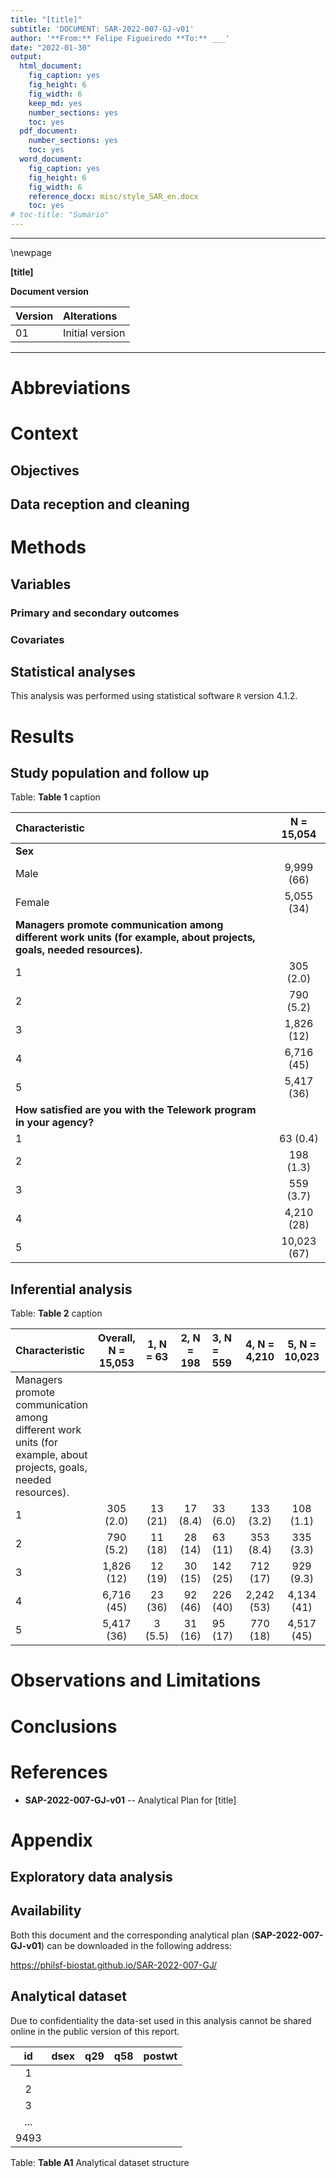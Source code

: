```yaml
---
title: "[title]"
subtitle: 'DOCUMENT: SAR-2022-007-GJ-v01'
author: '**From:** Felipe Figueiredo **To:** ___'
date: "2022-01-30"
output:
  html_document:
    fig_caption: yes
    fig_height: 6
    fig_width: 6
    keep_md: yes
    number_sections: yes
    toc: yes
  pdf_document:
    number_sections: yes
    toc: yes
  word_document:
    fig_caption: yes
    fig_height: 6
    fig_width: 6
    reference_docx: misc/style_SAR_en.docx
    toc: yes
# toc-title: "Sumário"
---
```




---

\newpage

**[title]**

**Document version**


|Version |Alterations     |
|:-------|:---------------|
|01      |Initial version |

---

# Abbreviations

# Context

## Objectives

## Data reception and cleaning

# Methods



## Variables

### Primary and secondary outcomes

### Covariates

## Statistical analyses

This analysis was performed using statistical software `R` version 4.1.2.

# Results

## Study population and follow up


Table: **Table 1** caption

|**Characteristic**                                                                                                    | **N = 15,054** |
|:---------------------------------------------------------------------------------------------------------------------|:--------------:|
|__Sex__                                                                                                               |                |
|Male                                                                                                                  |   9,999 (66)   |
|Female                                                                                                                |   5,055 (34)   |
|__Managers promote communication among different work units (for example, about projects, goals, needed resources).__ |                |
|1                                                                                                                     |   305 (2.0)    |
|2                                                                                                                     |   790 (5.2)    |
|3                                                                                                                     |   1,826 (12)   |
|4                                                                                                                     |   6,716 (45)   |
|5                                                                                                                     |   5,417 (36)   |
|__How satisfied are you with the Telework program in your agency?__                                                   |                |
|1                                                                                                                     |    63 (0.4)    |
|2                                                                                                                     |   198 (1.3)    |
|3                                                                                                                     |   559 (3.7)    |
|4                                                                                                                     |   4,210 (28)   |
|5                                                                                                                     |  10,023 (67)   |

## Inferential analysis


Table: **Table 2** caption

|**Characteristic**                                                                                                | **Overall**, N = 15,053 | **1**, N = 63 | **2**, N = 198 |**3**, N = 559 | **4**, N = 4,210 | **5**, N = 10,023 | **p-value** |
|:-----------------------------------------------------------------------------------------------------------------|:-----------------------:|:-------------:|:--------------:|:--------------|:----------------:|:-----------------:|:-----------:|
|Managers promote communication among different work units (for example, about projects, goals, needed resources). |                         |               |                |               |                  |                   |   <0.001    |
|1                                                                                                                 |        305 (2.0)        |    13 (21)    |    17 (8.4)    |33 (6.0)       |    133 (3.2)     |     108 (1.1)     |             |
|2                                                                                                                 |        790 (5.2)        |    11 (18)    |    28 (14)     |63 (11)        |    353 (8.4)     |     335 (3.3)     |             |
|3                                                                                                                 |       1,826 (12)        |    12 (19)    |    30 (15)     |142 (25)       |     712 (17)     |     929 (9.3)     |             |
|4                                                                                                                 |       6,716 (45)        |    23 (36)    |    92 (46)     |226 (40)       |    2,242 (53)    |    4,134 (41)     |             |
|5                                                                                                                 |       5,417 (36)        |    3 (5.5)    |    31 (16)     |95 (17)        |     770 (18)     |    4,517 (45)     |             |

# Observations and Limitations

# Conclusions

# References

- **SAP-2022-007-GJ-v01** -- Analytical Plan for [title]
<!-- - Cohen, J. (1988). Statistical power analysis for the behavioral sciences (2nd Ed.). New York: Routledge. -->

# Appendix

## Exploratory data analysis



## Availability

Both this document and the corresponding analytical plan (**SAP-2022-007-GJ-v01**) can be downloaded in the following address:

<!-- This document can be downloaded in the following address: -->

<https://philsf-biostat.github.io/SAR-2022-007-GJ/>

<!-- The client has requested that this analysis be kept confidential. -->
<!-- Both this document and the corresponding analytical plan (**SAP-2022-007-GJ-v01**) are therefore not published online and only the title and year of the analysis will be included in the consultant's Portfolio. -->
<!-- The portfolio is available at: -->

<!-- <https://philsf-biostat.github.io/> -->

## Analytical dataset

Due to confidentiality the data-set used in this analysis cannot be shared online in the public version of this report.


|  id  | dsex | q29 | q58 | postwt |
|:----:|:----:|:---:|:---:|:------:|
|  1   |      |     |     |        |
|  2   |      |     |     |        |
|  3   |      |     |     |        |
| ...  |      |     |     |        |
| 9493 |      |     |     |        |

Table: **Table A1** Analytical dataset structure
